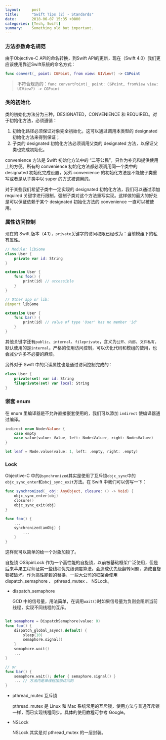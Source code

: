 ```yaml
---
layout: 	post
title:  	"Swift Tips (2) - Standards"
date:   	2018-06-07 15:35 +0800
categories: [Tech, Swift]
summary: 	Something old but important.
---
```


### 方法参数命名规范

由于Objective-C API的命名转换，到Swift API的更新，现在（Swift 4.0）我们更应该使用靠近Swift系统的命名方式：

```swift 
func convert(_ point: CGPoint, from view: UIView?) -> CGPoint
```

> 不符合规范的：`func convertPoint(_ point: CGPoint, fromView view: UIView?) -> CGPoint`


### 类的初始化

类的初始化方法分为三种，DESIGNATED，CONVENIENCE 和 REQUIRED。对于初始化方法，必须遵循：

1. 初始化路径必须保证对象完全初始化，这可以通过调用本类型的 designated 初始化方法来得到保证；
1. 子类的 designated 初始化方法必须调用父类的 designated 方法，以保证父类也完成初始化。

convenience 方法是 Swift 初始化方法中的 “二等公民”，只作为补充和提供使用上的方便。所有的 convenience 初始化方法都必须调用同一个类中的 designated 初始化完成设置，另外 convenience 的初始化方法是不能被子类重写或者是从子类中以 super 的方式被调用的。

对于某些我们希望子类中一定实现的 designated 初始化方法，我们可以通过添加 required 关键字进行限制，强制子类对这个方法重写实现。这样做的最大的好处是可以保证依赖于某个 designated 初始化方法的 convenience 一直可以被使用。

### 属性访问控制

现在的 Swift 版本（4.1），`private`关键字的访问权限已经改为：当前模组下的私有属性。

```swift
// Module: libSome
class User {
	private var id: String
}

extension User {
	func foo() {
		print(id) // accessible
	}
}

// Other app or lib:
@import libSome

extension User {
	func bar() {
		print(id) // value of type 'User' has no member 'id'
	}
}

```

其他关键字还有`public`、`internal`、`fileprivate`，含义为`公开`、`内部`、`文件私有`，默认使用的是`internal`，严格的使用访问控制，可以优化代码和模组的使用，也会减少许多不必要的麻烦。

另外对于 Swift 中的只读属性也是通过访问控制完成的：

```swift
class User {
	private(set) var id: String  	     
	fileprivate(set) var local: String
}
```

### 嵌套 enum

在 enum 里编译器是不允许直接嵌套使用的，我们可以添加 `indirect` 使编译器通过编译。

```swift
indirect enum Node<Value> {
	case empty
	case value(value: Value, left: Node<Value>, right: Node<Value>)
}

let leaf = Node.value(value: 1, left: .empty, right: .empty)
```

### Lock

Objective-C 中的`@synchronized`其实是使用了互斥锁`objc_sync`中的`objc_sync_enter`和`obcj_sync_exit`方法。在 Swift 中我们可以仿写一下：

```swift
func synchronized(_ obj: AnyObject, closure: () -> Void) {
	objc_sync_enter(obj)
    closure()
    objc_sync_exit(obj)
}

func foo() {
	...
	synchronized(anObj) {
		...
	}
}
```

这样就可以简单的给一个对象加锁了。

自旋锁 OSSpinLock 作为一个高性能的自旋锁，以前被基础框架广泛使用，但是后来苹果工程师证实一些线程优先级调度算法，会造成优先级翻转问题，造成自旋锁被破坏。作为高性能锁的替换，一些大公司的框架会使用 dispatch_semaphore 、 pthread_mutex 、 NSLock。

- dispatch_semaphore
	
	GCD 中的信号量，用法简单，在调用`wait()`时如果信号量为负则会阻断当前线程，实现不同线程的互斥。

```swift

let semaphore = DispatchSemaphore(value: 0)
func foo() {
	dispatch_global_async(.default) {
		sleep(10)
		semaphore.signal()
	}
	semaphore.wait()
	...
}

// or
func bar() {
	semaphore.wait(); defer { semaphore.signal() }
	... // 方法内是单线程加锁访问的
}

```

- pthread_mutex 互斥锁
 
	pthread_mutex 是 Linux 和 Mac 系统常用的互斥锁，使用方法与普通互斥锁一样，而已实现线程同步。具体的使用教程可参考 Google。

- NSLock

	NSLock 其实是对 pthread_mutex 的一层封装。

